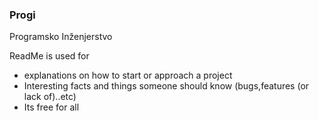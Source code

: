 ### Progi
Programsko Inženjerstvo

ReadMe is used for
- explanations on how to start or approach a project
- Interesting facts and things someone should know (bugs,features (or lack of)..etc)
- Its free for all
